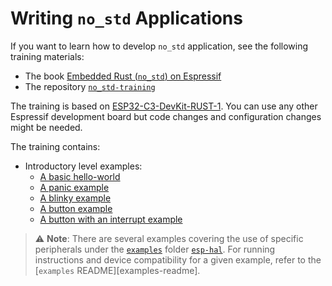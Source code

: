 # Writing `no_std` Applications
If you want to learn how to develop `no_std` application, see the following training materials:
- The book [Embedded Rust (`no_std`) on Espressif][no-std-book]
- The repository [`no_std-training`][no-std-repository]

The training is based on [ESP32-C3-DevKit-RUST-1][esp-rust-board]. You can use any other Espressif development board but code changes and configuration changes might be needed.

The training contains:
* Introductory level examples:
   * [A basic hello-world][hello-world]
   * [A panic example][panic]
   * [A blinky example][blinky]
   * [A button example][button]
   * [A button with an interrupt example][button-interrupt]

> ⚠️ **Note**: There are several examples covering the use of specific peripherals under the [`examples`][esp-hal-examples] folder [`esp-hal`][esp-hal]. For running instructions and device compatibility for a given example, refer to the [`examples` README][examples-readme].



[no-std-book]: https://esp-rs.github.io/no_std-training/
[no-std-repository]: https://github.com/esp-rs/no_std-training
[esp-rust-board]: https://github.com/esp-rs/esp-rust-board
[hello-world]: https://github.com/esp-rs/no_std-training/tree/main/intro/hello-world
[panic]: https://github.com/esp-rs/no_std-training/tree/main/intro/panic
[blinky]: https://github.com/esp-rs/no_std-training/tree/main/intro/blinky
[button]: https://github.com/esp-rs/no_std-training/tree/main/intro/button
[button-interrupt]: https://github.com/esp-rs/no_std-training/tree/main/intro/button-interrupt
[esp-hal]: https://github.com/esp-rs/esp-hal
[esp-hal-examples]: https://github.com/esp-rs/esp-hal/tree/main/examples
